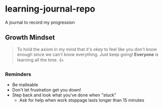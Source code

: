 # learning-journal-repo
A journal to record my progression

## Growth Mindset

>To hold the axiom in my mind that _it's okay_ to feel like you don't know enough since we can't know everything. Just keep going! **Everyone** is learning all the time. :thumbsup:

### Reminders

- Be malleable
- Don't let frustration get you down!
- Step back and look what you've done when "stuck" 
  - Ask for help when work stoppage lasts longer than 15 minutes
